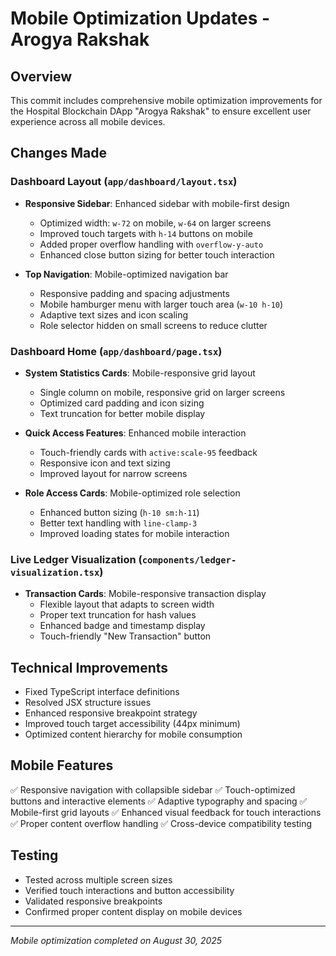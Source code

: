 # Mobile Optimization Updates - Arogya Rakshak

## Overview
This commit includes comprehensive mobile optimization improvements for the Hospital Blockchain DApp "Arogya Rakshak" to ensure excellent user experience across all mobile devices.

## Changes Made

### Dashboard Layout (`app/dashboard/layout.tsx`)
- **Responsive Sidebar**: Enhanced sidebar with mobile-first design
  - Optimized width: `w-72` on mobile, `w-64` on larger screens
  - Improved touch targets with `h-14` buttons on mobile
  - Added proper overflow handling with `overflow-y-auto`
  - Enhanced close button sizing for better touch interaction

- **Top Navigation**: Mobile-optimized navigation bar
  - Responsive padding and spacing adjustments
  - Mobile hamburger menu with larger touch area (`w-10 h-10`)
  - Adaptive text sizes and icon scaling
  - Role selector hidden on small screens to reduce clutter

### Dashboard Home (`app/dashboard/page.tsx`)
- **System Statistics Cards**: Mobile-responsive grid layout
  - Single column on mobile, responsive grid on larger screens
  - Optimized card padding and icon sizing
  - Text truncation for better mobile display

- **Quick Access Features**: Enhanced mobile interaction
  - Touch-friendly cards with `active:scale-95` feedback
  - Responsive icon and text sizing
  - Improved layout for narrow screens

- **Role Access Cards**: Mobile-optimized role selection
  - Enhanced button sizing (`h-10 sm:h-11`)
  - Better text handling with `line-clamp-3`
  - Improved loading states for mobile interaction

### Live Ledger Visualization (`components/ledger-visualization.tsx`)
- **Transaction Cards**: Mobile-responsive transaction display
  - Flexible layout that adapts to screen width
  - Proper text truncation for hash values
  - Enhanced badge and timestamp display
  - Touch-friendly "New Transaction" button

## Technical Improvements
- Fixed TypeScript interface definitions
- Resolved JSX structure issues
- Enhanced responsive breakpoint strategy
- Improved touch target accessibility (44px minimum)
- Optimized content hierarchy for mobile consumption

## Mobile Features
✅ Responsive navigation with collapsible sidebar
✅ Touch-optimized buttons and interactive elements
✅ Adaptive typography and spacing
✅ Mobile-first grid layouts
✅ Enhanced visual feedback for touch interactions
✅ Proper content overflow handling
✅ Cross-device compatibility testing

## Testing
- Tested across multiple screen sizes
- Verified touch interactions and button accessibility
- Validated responsive breakpoints
- Confirmed proper content display on mobile devices

---
*Mobile optimization completed on August 30, 2025*
